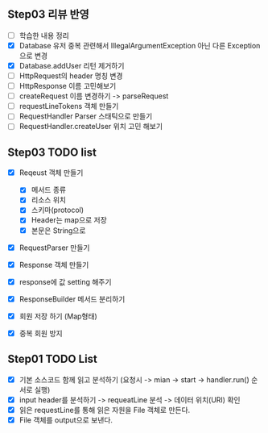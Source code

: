 ## Step03 리뷰 반영

- [ ] 학습한 내용 정리
- [x] Database 유저 중복 관련해서 IllegalArgumentException 아닌 다른 Exception으로 변경
- [x] Database.addUser 리턴 제거하기
- [ ] HttpRequest의 header 명칭 변경
- [ ] HttpResponse 이름 고민해보기
- [ ] createRequest 이름 변경하기 -> parseRequest
- [ ] requestLineTokens 객체 만들기
- [ ] RequestHandler Parser 스태틱으로 만들기
- [ ] RequestHandler.createUser 위치 고민 해보기

## Step03 TODO list

- [x] Reqeust 객체 만들기
  - [x] 메서드 종류
  - [x] 리소스 위치
  - [x] 스키마(protocol)
  - [x] Header는 map으로 저장
  - [x] 본문은 String으로

- [x] RequestParser 만들기

- [x] Response 객체 만들기
- [x] response에 값 setting 해주기
- [x] ResponseBuilder 메서드 분리하기
- [x] 회원 저장 하기 (Map형태)
- [x] 중복 회원 방지

## Step01 TODO List

- [x] 기본 소스코드 함께 읽고 분석하기 (요청시 -> mian -> start -> handler.run() 순서로 실행)
- [x] input header를 분석하기 -> requeatLine 분석 -> 데이터 위치(URI) 확인
- [x] 읽은 requestLine를 통해 읽은 자원을 File 객체로 만든다.
- [x] File 객체를 output으로 보낸다.
